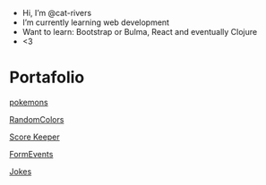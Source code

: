 - Hi, I’m @cat-rivers
- I’m currently learning web development
- Want to learn: Bootstrap or Bulma, React and
  eventually Clojure
- <3

# Portafolio

[pokemons](./portafolio/pokemon/index.html)

[RandomColors](./portafolio/random-color/index.html)

[Score Keeper](./portafolio/score-keeper/scoreKeeper.html)

[FormEvents](./portafolio/Form%20Events/tweets.html)

[Jokes](./portafolio/jokes/index.html)
